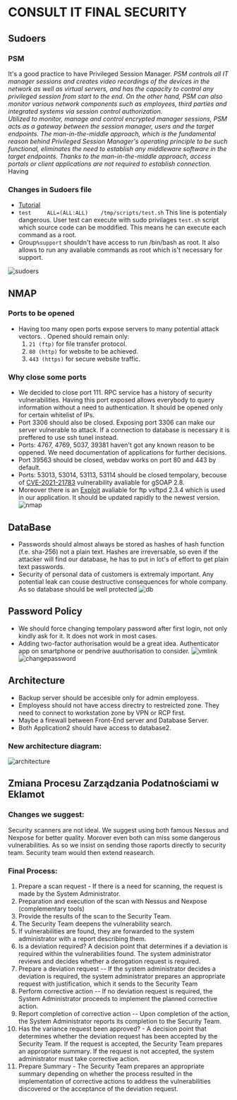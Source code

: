 # CONSULT IT FINAL SECURITY

## Sudoers
### PSM
It's a good practice to have Privileged Session Manager. *PSM controls all IT manager sessions and creates video recordings of the devices in the network as well as virtual servers, and has the capacity to control any privileged session from start to the end. On the other hand, PSM can also monitor various network components such as employees, third parties and integrated systems via session control authorization.*   
*Utilized to monitor, manage and control encrypted manager sessions, PSM acts as a gateway between the session manager, users and the target endpoints. The man-in-the-middle approach, which is the fundamental reason behind Privileged Session Manager's operating principle to be such functional, eliminates the need to establish any middleware software in the target endpoints. Thanks to the man-in-the-middle approach, access portals or client applications are not required to establish connection.*
Having 
### Changes in Sudoers file
 * [Tutorial](https://blog.artmetic.pl/sudoers-nadawanie-uprawnien-zwyklym-uzytkownikom/)
 * `test     ALL=(ALL:ALL)    /tmp/scripts/test.sh` This line is potentialy dangerous. User test can execute with sudo privilages `test.sh` script which source code can be moddified. This means he can execute each command as a  root.
 * Group`%support` shouldn't have access to run /bin/bash as root. It also allows to run any avaliable commands as root which is't necessary for support.

 ![sudoers](img/sudoers.png)
 
## NMAP

### Ports to be opened
 * Having too many open ports expose servers to many potential attack vectors.
. Opened should remain only:
	 1. `21 (ftp)` for file transfer protocol.
	 2. `80 (http)` for website to be achieved.
	 3. `443 (https)` for secure website traffic.
	   
### Why close some ports
 * We decided to close port 111. RPC service has a history of security vulnerabilities. Having this port exposed allows everybody to query information without a need to authentication. It should be opened only for certain whitelist of IPs.
 * Port 3306 should also be closed. Exposing port 3306 can make our server vulnerable to attack. If a connection to database is necessary it is preffered to use ssh tunel instead.
 * Ports: 4767, 4769, 5037, 39381 haven't got any known reason to be oppened. We need documentation of applications for further decisions.
 * Port 39563 should be closed, webdav works on port 80 and 443 by default.
 * Ports: 53013, 53014, 53113, 53114 should be closed tempolary, becouse of [CVE-2021-21783](https://nvd.nist.gov/vuln/detail/CVE-2021-21783) vulnerability avaliable for gSOAP 2.8. 
 *  Moreover there is an [Exploit](https://www.exploit-db.com/exploits/49757) avaliable for ftp vsftpd 2.3.4 which is used in our application. It should be updated rapidly to the newest version.
![nmap](img/nmap.png) 

## DataBase
 * Passwords should almost always be stored as hashes of hash function (f.e. sha-256) not a plain text. Hashes are irreversable, so even if the attacker will find our database, he has to put in lot's of effort to get plain text passwords.
 * Security of personal data of customers is extremaly important. Any potential leak can couse destructive consequences for whole company. As so database should be well protected
 ![db](img/db.png)

## Password Policy
 * We should force changing tempolary password after first login, not only kindly ask for it. It does not work in most cases.
 * Adding two-factor authorisation would be a great idea. Authenticator app on smartphone or pendrive auuthorisation to consider.
  ![vmlink](img/vmlink.png)
  ![changepassword](img/changepassword.png)
 
 
## Architecture
* Backup server should be accesible only for admin employess.
* Employess should not have access directry to restreicted zone. They need to connect to workstation zone by VPN or RCP first.
* Maybe a firewall between Front-End server and Database Server.
* Both Application2 should have access to database2.

### New architecture diagram:
![architecture](img/newarchitecture.png)



## Zmiana Procesu Zarządzania Podatnościami w Eklamot

### Changes we suggest:
Security scanners are not ideal. We suggest using both famous Nessus and Nexpose for better quality. Morover even both can miss some dangerous vulnerabilities. As so we insist on sending those raports directly to security team. Security team would then extend reasearch.

### Final Process:
 1. Prepare a scan request - If there is a need for scanning, the request is made by the System Administrator.
 2. Preparation and execution of the scan with Nessus and Nexpose (complementary tools)
 3. Provide the results of the scan to the Security Team.
 4. The Security Team deepens the vulnerability search.
 5. If vulnerabilities are found, they are forwarded to the system administrator with a report describing them.
 6. Is a deviation required? A decision point that determines if a deviation is required within the vulnerabilities found. The system administrator reviews and decides whether a derogation request is required.
 7. Prepare a deviation request -- If the system administrator decides a deviation is required, the system administrator prepares an appropriate request with justification, which it sends to the Security Team
 8. Perform corrective action -- If no deviation request is required, the System Administrator proceeds to implement the planned corrective action.
 9. Report completion of corrective action -- Upon completion of the action, the System Administrator reports its completion to the Security Team.
 10. Has the variance request been approved? - A decision point that determines whether the deviation request has been accepted by the Security Team. If the request is accepted, the Security Team prepares an appropriate summary. If the request is not accepted, the system administrator must take corrective action.
 11. Prepare Summary - The Security Team prepares an appropriate summary depending on whether the process resulted in the implementation of corrective actions to address the vulnerabilities discovered or the acceptance of the deviation request.

